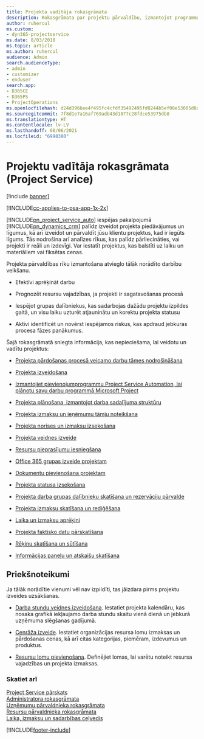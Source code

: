 ```yaml
---
title: Projekta vadītāja rokasgrāmata
description: Rokasgrāmata par projektu pārvaldību, izmantojot programmu Project Service
author: ruhercul
ms.custom:
- dyn365-projectservice
ms.date: 8/03/2018
ms.topic: article
ms.author: ruhercul
audience: Admin
search.audienceType:
- admin
- customizer
- enduser
search.app:
- D365CE
- D365PS
- ProjectOperations
ms.openlocfilehash: d24d3966ee4f495fc4cfdf35492495fd0244b5ef08e53005d8ac4a854cd7cce5
ms.sourcegitcommit: 7f8d1e7a16af769adb43d1877c28fdce53975db8
ms.translationtype: HT
ms.contentlocale: lv-LV
ms.lasthandoff: 08/06/2021
ms.locfileid: "6998380"
---
```

# <a name="project-manager-guide-project-service"></a>Projektu vadītāja rokasgrāmata (Project Service)

[!include [banner](../includes/psa-now-project-operations.md)]

[!INCLUDE[cc-applies-to-psa-app-1x-2x](../includes/cc-applies-to-psa-app-1x-2x.md)]

[!INCLUDE[pn_project_service_auto](../includes/pn-project-service-auto.md)] iespējas pakalpojumā [!INCLUDE[pn_dynamics_crm](../includes/pn-dynamics-crm.md)] palīdz izveidot projekta piedāvājumus un līgumus, kā arī izveidot un pārvaldīt jūsu klientu projektus, kad ir iegūts līgums. Tās nodrošina arī analīzes rīkus, kas palīdz pārliecināties, vai projekti ir reāli un izdevīgi. Var iestatīt projektus, kas balstīti uz laiku un materiāliem vai fiksētas cenas.  
  
 Projekta pārvaldības rīku izmantošana atvieglo tālāk norādīto darbību veikšanu.  
  
-   Efektīvi aprēķināt darbu  
  
-   Prognozēt resursu vajadzības, ja projekti ir sagatavošanas procesā  
  
-   Iespējot grupas dalībniekus, kas sadarbojas dažādu projektu izpildes gaitā, un visu laiku uzturēt atjauninātu un korektu projekta statusu  
  
-   Aktīvi identificēt un novērst iespējamos riskus, kas apdraud jebkuras procesa fāzes panākumus.  
  
Šajā rokasgrāmatā sniegta informācija, kas nepieciešama, lai veidotu un vadītu projektus:  
  
-   [Projekta pārdošanas procesā veicamo darbu tāmes nodrošināšana](../psa/provide-estimates-project-during-sales-process.md)  
  
-   [Projekta izveidošana](../psa/create-project.md)  
  
-   [Izmantojiet pievienojumprogrammu Project Service Automation, lai plānotu savu darbu programmā Microsoft Project](../psa/add-plan-work-microsoft-project.md)  
  
-   [Projekta plānošana, izmantojot darba sadalījuma struktūru](../psa/schedule-project-work-breakdown-structure.md)  
  
-   [Projekta izmaksu un ieņēmumu tāmju noteikšana](../psa/determine-project-cost-revenue-estimates.md)  
  
-   [Projekta norises un izmaksu izsekošana](../psa/track-project-progress-cost.md)  
  
-   [Projekta veidnes izveide](../psa/create-project-template.md)  
  
-   [Resursu pieprasījumu iesniegšana](../psa/submit-resource-requests.md)  
  
-   [Office 365 grupas izveide projektam](../psa/create-office-365-group-project.md)  
  
-   [Dokumentu pievienošana projektam](../psa/add-documents-project.md)  
  
-   [Projekta statusa izsekošana](../psa/track-project-status.md)  
  
-   [Projekta darba grupas dalībnieku skatīšana un rezervāciju pārvalde](../psa/view-project-team-members-manage-bookings.md)  
  
-   [Projekta izmaksu skatīšana un rediģēšana](../psa/view-edit-project-estimates.md)  
  
-   [Laika un izmaksu aprēķini](../psa/approve-time-expenses.md)  
  
-   [Projekta faktisko datu pārskatīšana](../psa/review-project-actuals.md)  
  
-   [Rēķinu skatīšana un sūtīšana](../psa/view-send-invoices.md)  
  
-   [Informācijas paneļu un atskaišu skatīšana](../psa/view-dashboards-reports.md)  
  
## <a name="prerequisites"></a>Priekšnoteikumi  
 Ja tālāk norādītie vienumi vēl nav izpildīti, tas jāizdara pirms projektu izveides uzsākšanas.  
  
-   [Darba stundu veidnes izveidošana](../psa/create-work-hours-template.md). Iestatiet projekta kalendāru, kas nosaka grafikā iekļaujamo darba stundu skaitu vienā dienā un jebkurā uzņēmuma slēgšanas gadījumā.  
  
-   [Cenrāža izveide](../psa/create-price-list.md). Iestatiet organizācijas resursa lomu izmaksas un pārdošanas cenas, kā arī citas kategorijas, piemēram, izdevumus un produktus.  
  
-   [Resursu lomu pievienošana](../psa/add-resource-roles.md). Definējiet lomas, lai varētu noteikt resursa vajadzības un projekta izmaksas.  
  
### <a name="see-also"></a>Skatiet arī  
 [Project Service pārskats](../psa/overview.md)   
 [Administratora rokasgrāmata](../psa/admin-guide.md)   
 [Uzņēmumu pārvaldnieka rokasgrāmata](../psa/account-manager-guide.md)   
 [Resursu pārvaldnieka rokasgrāmata](../psa/resource-manager-guide.md)   
 [Laika, izmaksu un sadarbības ceļvedis](../psa/time-expense-collaboration-guide.md)



[!INCLUDE[footer-include](../includes/footer-banner.md)]
